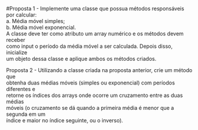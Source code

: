 #Proposta 1 - Implemente uma classe que possua métodos responsáveis por calcular:<br />
a. Média móvel simples;<br />
b. Média móvel exponencial. <br />
A classe deve ter como atributo um array numérico e os métodos devem receber <br />
como input o período da média móvel a ser calculada. Depois disso, inicialize <br />
um objeto dessa classe e aplique ambos os métodos criados. <br />

Proposta 2 - Utilizando a classe criada na proposta anterior, crie um método que <br />
obtenha duas médias móveis (simples ou exponencial) com períodos diferentes e <br />
retorne os índices dos arrays onde ocorre um cruzamento entre as duas médias <br />
móveis (o cruzamento se dá quando a primeira média é menor que a segunda em um <br />
índice e maior no índice seguinte, ou o inverso).<br />
